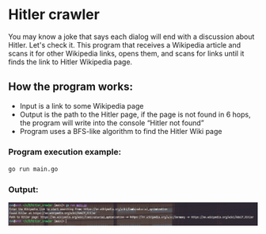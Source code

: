 # Hitler crawler
You may know a joke that says each dialog will end with a discussion about Hitler. Let's check it. This program that receives a Wikipedia article and scans it for other Wikipedia links, opens them, and scans for links until it finds the link to Hitler Wikipedia page.
## How the program works:
- Input is a link to some Wikipedia page
- Output is the path to the Hitler page, if the page is not found in 6 hops, the program will write into the console “Hitler not found”
- Program uses a BFS-like algorithm to find the Hitler Wiki page
### Program execution example:
```sh
go run main.go
```
### Output:
![Screenshot](example.png)
